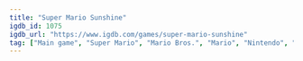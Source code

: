```yaml
---
title: "Super Mario Sunshine"
igdb_id: 1075
igdb_url: "https://www.igdb.com/games/super-mario-sunshine"
tag: ["Main game", "Super Mario", "Mario Bros.", "Mario", "Nintendo", "Nintendo EAD", "Gradiente", "Platform", "Adventure", "Single player", "Third person", "Bird view / Isometric", "Action", "Sandbox"]
---
```

